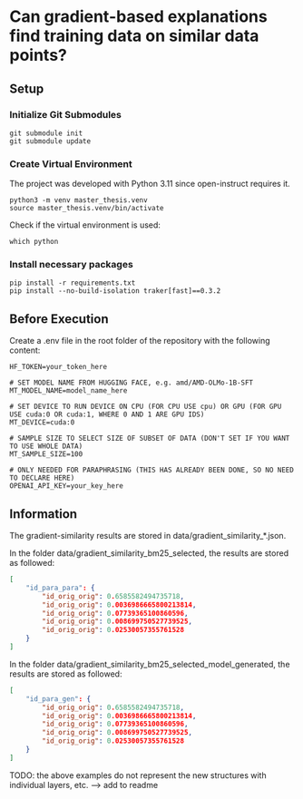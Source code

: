 # Can gradient-based explanations find training data on similar data points?

## Setup

### Initialize Git Submodules
```shell
git submodule init
git submodule update
```

### Create Virtual Environment
The project was developed with Python 3.11 since open-instruct requires it.

```shell
python3 -m venv master_thesis.venv
source master_thesis.venv/bin/activate
```

Check if the virtual environment is used:
```shell
which python
```

### Install necessary packages
```shell
pip install -r requirements.txt
pip install --no-build-isolation traker[fast]==0.3.2
```

## Before Execution
Create a .env file in the root folder of the repository with the following content:
```shell
HF_TOKEN=your_token_here

# SET MODEL NAME FROM HUGGING FACE, e.g. amd/AMD-OLMo-1B-SFT
MT_MODEL_NAME=model_name_here 

# SET DEVICE TO RUN DEVICE ON CPU (FOR CPU USE cpu) OR GPU (FOR GPU USE cuda:0 OR cuda:1, WHERE 0 AND 1 ARE GPU IDS)
MT_DEVICE=cuda:0

# SAMPLE SIZE TO SELECT SIZE OF SUBSET OF DATA (DON'T SET IF YOU WANT TO USE WHOLE DATA)
MT_SAMPLE_SIZE=100

# ONLY NEEDED FOR PARAPHRASING (THIS HAS ALREADY BEEN DONE, SO NO NEED TO DECLARE HERE)
OPENAI_API_KEY=your_key_here
```

## Information
The gradient-similarity results are stored in data/gradient_similarity_*.json.

In the folder data/gradient_similarity_bm25_selected, the results are stored as followed:
```json
[
    "id_para_para": {
        "id_orig_orig": 0.6585582494735718,
        "id_orig_orig": 0.0036986665800213814,
        "id_orig_orig": 0.07739365100860596,
        "id_orig_orig": 0.008699750527739525,
        "id_orig_orig": 0.02530057355761528
    }
]
```

In the folder data/gradient_similarity_bm25_selected_model_generated, the results are stored as followed:
```json
[
    "id_para_gen": {
        "id_orig_orig": 0.6585582494735718,
        "id_orig_orig": 0.0036986665800213814,
        "id_orig_orig": 0.07739365100860596,
        "id_orig_orig": 0.008699750527739525,
        "id_orig_orig": 0.02530057355761528
    }
]
```

TODO: the above examples do not represent the new structures with individual layers, etc. --> add to readme

